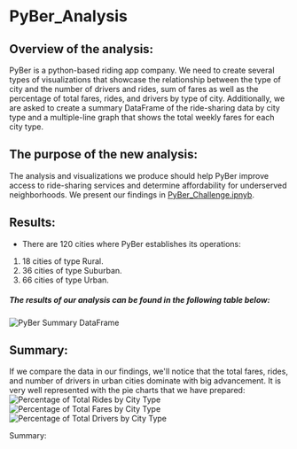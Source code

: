 # PyBer_Analysis
## Overview of the analysis:
PyBer is a python-based riding app company. We need to create several types of visualizations that showcase the relationship between the type of city and the number of drivers and rides, sum of fares as well as the percentage of total fares, rides, and drivers by type of city. Additionally, we are asked to create a summary DataFrame of the ride-sharing data by city type and a multiple-line graph that shows the total weekly fares for each city type.

## The purpose of the new analysis:
The analysis and visualizations we produce should help PyBer improve access to ride-sharing services and determine affordability for underserved neighborhoods. We present our findings in [PyBer_Challenge.ipnyb](https://github.com/Cryptotwister/PyBer_Analysis/blob/main/PyBer_Challenge.ipynb).

## Results:
* There are 120 cities where PyBer establishes its operations:
1. 18 cities of type Rural.
2. 36 cities of type Suburban.
3. 66 cities of type Urban.

##### The results of our analysis can be found in the following table below:
![PyBer Summary DataFrame](https://user-images.githubusercontent.com/42978221/144778157-df85a0b4-f016-40a6-8893-24eca47df3f7.png)

## Summary:
If we compare the data in our findings, we'll notice that the total fares, rides, and number of drivers in urban cities dominate with big advancement. It is very well represented with the pie charts that we have prepared:
![Percentage of Total Rides by City Type](https://user-images.githubusercontent.com/42978221/144779266-68b01ea4-6992-4fe2-bb05-f30005b553e4.png)
![Percentage of Total Fares by City Type](https://user-images.githubusercontent.com/42978221/144779274-b4c9b733-a997-4b81-b4c0-e2633b3ae0e4.png)
![Percentage of Total Drivers by City Type](https://user-images.githubusercontent.com/42978221/144779284-2cd5e80a-95a3-4063-be7c-dcc8026d8e16.png)




Summary:
